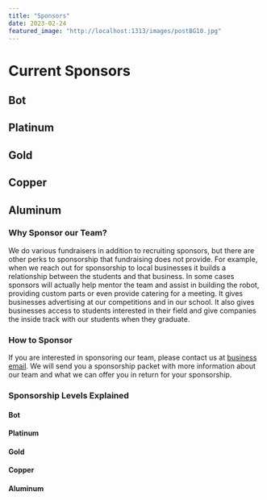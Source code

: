 ```yaml
---
title: "Sponsors"
date: 2023-02-24
featured_image: "http://localhost:1313/images/postBG10.jpg"
---
```


# Current Sponsors

## Bot

## Platinum

## Gold

## Copper

## Aluminum

### Why Sponsor our Team?

We do various fundraisers in addition to recruiting sponsors, but there are other perks to sponsorship that fundraising does not provide. For example, when we reach out for sponsorship to local businesses it builds a relationship between the students and that business. In some cases sponsors will actually help mentor the team and assist in building the robot, providing custom parts or even provide catering for a meeting. It gives businesses advertising at our competitions and in our school. It also gives businesses access to students interested in their field and give companies the inside track with our students when they graduate.

### How to Sponsor

If you are interested in sponsoring our team, please contact us at [business email](mailto:). We will send you a sponsorship packet with more information about our team and what we can offer you in return for your sponsorship.

### Sponsorship Levels Explained

#### Bot

#### Platinum

#### Gold

#### Copper

#### Aluminum